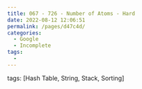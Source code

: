 ```yaml
---
title: 067 - 726 - Number of Atoms - Hard
date: 2022-08-12 12:06:51
permalink: /pages/d47c4d/
categories:
  - Google
  - Incomplete
tags:
  - 
---
```

tags: [Hash Table, String, Stack, Sorting]